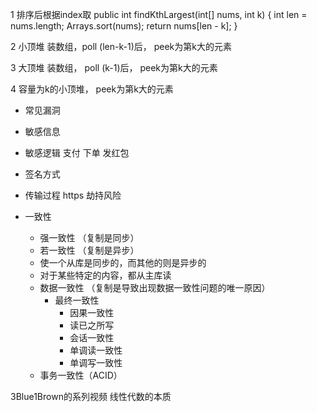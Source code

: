 1 排序后根据index取
public int findKthLargest(int[] nums, int k) {
        int len = nums.length;
        Arrays.sort(nums);
        return nums[len - k];
}

2 小顶堆 装数组，poll (len-k-1)后， peek为第k大的元素

3 大顶堆 装数组， poll (k-1)后， peek为第k大的元素

4 容量为k的小顶堆， peek为第k大的元素

+ 常见漏洞
+ 敏感信息
+ 敏感逻辑 支付 下单 发红包
+ 签名方式 
+ 传输过程 https 劫持风险

+ 一致性 
    + 强一致性 （复制是同步）
    + 若一致性  （复制是异步）
    + 使一个从库是同步的，而其他的则是异步的 
    + 对于某些特定的内容，都从主库读
    + 数据一致性 （复制是导致出现数据一致性问题的唯一原因）
        + 最终一致性
            + 因果一致性
            + 读已之所写
            + 会话一致性
            + 单调读一致性
            + 单调写一致性
    + 事务一致性（ACID）


3Blue1Brown的系列视频 线性代数的本质
